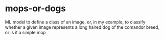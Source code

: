 # mops-or-dogs
ML model to define a class of an image, or, in my example, to classify whether a given image represents a long haired dog of the comandor breed, or is it a simple mop
